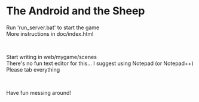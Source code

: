 # The Android and the Sheep
Run 'run_server.bat' to start the game <br/>
More instructions in doc/index.html <br/>

<br/>

Start writing in web/mygame/scenes <br/>
There's no fun text editor for this... I suggest using Notepad (or Notepad++) <br/>
Please tab everything <br/>

<br/>

Have fun messing around! <br/>